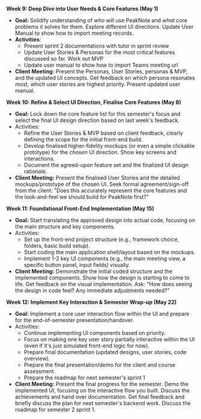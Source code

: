 **Week 9: Deep Dive into User Needs & Core Features (May 1)**

- **Goal:** Solidify understanding of *who* will use PeakNote and *what* core problems it solves for them. Explore different UI directions. Update User Manual to show how to import meeting records.
- **Activities**:
  - Present sprint 2 documentations with tutor in sprint review
  - Update User Stories & Personas for the most critical features discussed so far. Work out MVP
  - Update user manual to show how to import Teams meeting url
- **Client Meeting:** Present the Personas, User Stories, personas & MVP, and the updated UI concepts. Get feedback on which persona resonates most, which user stories are highest priority. Present updated user manual.

**Week 10: Refine & Select UI Direction, Finalise Core Features (May 8)**

- **Goal:** Lock down the core feature list for this semester's focus and select the final UI design direction based on last week's feedback.
- Activities:
  - Refine the User Stories & MVP based on client feedback, clearly defining the scope for the initial front-end build.
  - Develop finalised higher-fidelity mockups (or even a simple clickable prototype) for the *chosen* UI direction. Show key screens and interactions.
  - Document the agreed-upon feature set and the finalized UI design rationale.
- **Client Meeting:** Present the finalised User Stories and the detailed mockups/prototype of the chosen UI. Seek formal agreement/sign-off from the client: "Does this accurately represent the core features and the look-and-feel we should build for PeakNote first?"

**Week 11: Foundational Front-End Implementation (May 15)**

- **Goal:** Start translating the approved design into actual code, focusing on the main structure and key components.
- Activities:
  - Set up the front-end project structure (e.g., framework choice, folders, basic build setup).
  - Start coding the main application shell/layout based on the mockups.
  - Implement 1-2 key UI components (e.g., the main meeting view, a specific button panel, input fields) visually.
- **Client Meeting:** Demonstrate the initial coded structure and the implemented components. Show how the design is starting to come to life. Get feedback on the visual implementation. Ask: "How does seeing the design in code feel? Any immediate adjustments needed?"

**Week 12: Implement Key Interaction & Semester Wrap-up (May 22)**

- **Goal:** Implement a core user interaction flow within the UI and prepare for the end-of-semester presentation/handover.
- Activities:
  - Continue implementing UI components based on priority.
  - Focus on making one key user story partially interactive within the UI (even if it's just simulated front-end logic for now).
  - Prepare final documentation (updated designs, user stories, code overview).
  - Prepare the final presentation/demo for the client and course assessment.
  - Prepare the roadmap for next semester's sprint 1
- **Client Meeting:** Present the final progress for the semester. Demo the implemented UI, focusing on the interactive flow you built. Discuss the achievements and hand over documentation. Get final feedback and briefly discuss the plan for next semester's backend work. Discuss the roadmap for semester 2 sprint 1.
